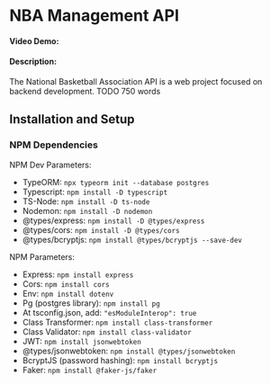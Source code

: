 # NBA Management API

#### Video Demo:  <URL HERE>

#### Description:
The National Basketball Association API is a web project focused on backend development.
TODO 750 words



## Installation and Setup

### NPM Dependencies

NPM Dev Parameters:
- TypeORM: `npx typeorm init --database postgres`
- Typescript: `npm install -D typescript`
- TS-Node: `npm install -D ts-node`
- Nodemon: `npm install -D nodemon`
- @types/express: `npm install -D @types/express`
- @types/cors: `npm install -D @types/cors`
- @types/bcryptjs: `npm install @types/bcryptjs --save-dev`

NPM Parameters:

- Express: `npm install express`
- Cors: `npm install cors`
- Env: `npm install dotenv`
- Pg (postgres library): `npm install pg`
- At tsconfig.json, add: `"esModuleInterop": true`
- Class Transformer: `npm install class-transformer`
- Class Validator: `npm install class-validator`
- JWT: `npm install jsonwebtoken`
- @types/jsonwebtoken: `npm install @types/jsonwebtoken`
- BcryptJS (password hashing): `npm install bcryptjs`
- Faker: `npm install @faker-js/faker`





